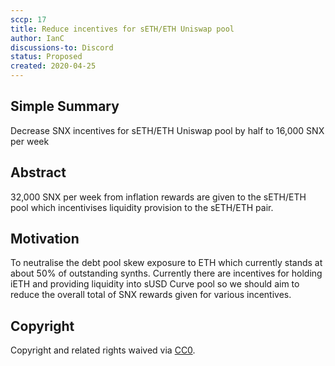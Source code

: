 ```yaml
---
sccp: 17
title: Reduce incentives for sETH/ETH Uniswap pool
author: IanC
discussions-to: Discord
status: Proposed
created: 2020-04-25
---
```


## Simple Summary
<!--"If you can't explain it simply, you don't understand it well enough." Provide a simplified and layman-accessible explanation of the SCCP.-->
Decrease SNX incentives for sETH/ETH Uniswap pool by half to 16,000 SNX per week

## Abstract
<!--A short (~200 word) description of the variable change proposed.-->
32,000 SNX per week from inflation rewards are given to the sETH/ETH pool which incentivises liquidity provision to the sETH/ETH pair.

## Motivation
<!--The motivation is critical for SCCPs that want to update variables within Synthetix. It should clearly explain why the existing variable is not incentive aligned. SCCP submissions without sufficient motivation may be rejected outright.-->
To neutralise the debt pool skew exposure to ETH which currently stands at about 50% of outstanding synths. Currently there are incentives for holding iETH and providing liquidity into sUSD Curve pool so we should aim to reduce the overall total of SNX rewards given for various incentives. 

## Copyright
Copyright and related rights waived via [CC0](https://creativecommons.org/publicdomain/zero/1.0/).
